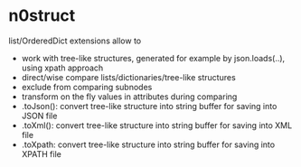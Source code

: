 # n0struct
list/OrderedDict extensions allow to 
* work with tree-like structures, generated for example by json.loads(..), using xpath approach 
* direct/wise compare lists/dictionaries/tree-like structures
* exclude from comparing subnodes
* transform on the fly values in attributes during comparing
* .toJson(): convert tree-like structure into string buffer for saving into JSON file
* .toXml(): convert tree-like structure into string buffer for saving into XML file
* .toXpath: convert tree-like structure into string buffer for saving into XPATH file
